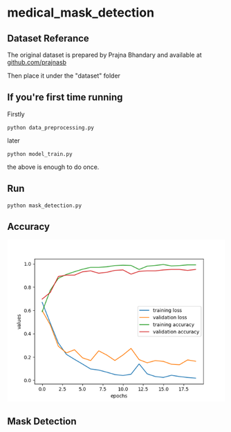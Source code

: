 # medical_mask_detection

## Dataset Referance
The original dataset is prepared by Prajna Bhandary and available at [github.com/prajnasb](https://github.com/prajnasb/observations/tree/master/experiements/data)

Then place it under the "dataset" folder

## If you're first time running
Firstly
```shell
python data_preprocessing.py
```
later
```shell
python model_train.py
```
the above is enough to do once.

## Run
```shell
python mask_detection.py
```

## Accuracy
![screenshot of conversion](https://github.com/fbasatemur/medical_mask_detection/blob/master/Figure_Accuracy.png)

## Mask Detection
